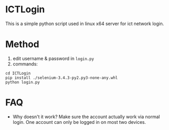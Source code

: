 # ICTLogin

This is a simple python script used in linux x64 server for ict network login.

# Method

1. edit username & password in `login.py`
2. commands:

```
cd ICTLogin
pip install ./selenium-3.4.3-py2.py3-none-any.whl
python login.py
```

# FAQ

* Why doesn't it work?
  Make sure the account actually work via normal login. One account can only be logged in on most two devices.
